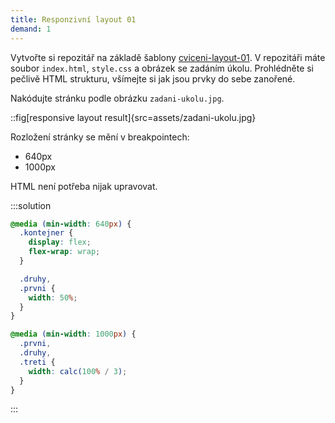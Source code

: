 ```yaml
---
title: Responzivní layout 01
demand: 1
---
```


Vytvořte si repozitář na základě šablony [cviceni-layout-01](https://github.com/Czechitas-podklady-WEB/cviceni-layout-01). V repozitáři máte soubor `index.html`, `style.css` a obrázek se zadáním úkolu. Prohlédněte si pečlivě HTML strukturu, všímejte si jak jsou prvky do sebe zanořené.

Nakódujte stránku podle obrázku `zadani-ukolu.jpg`.

::fig[responsive layout result]{src=assets/zadani-ukolu.jpg}

Rozložení stránky se mění v breakpointech:

- 640px
- 1000px

HTML není potřeba nijak upravovat.

:::solution

```css
@media (min-width: 640px) {
  .kontejner {
    display: flex;
    flex-wrap: wrap;
  }

  .druhy,
  .prvni {
    width: 50%;
  }
}

@media (min-width: 1000px) {
  .prvni,
  .druhy,
  .treti {
    width: calc(100% / 3);
  }
}
```

:::
